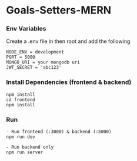 # Goals-Setters-MERN

### Env Variables

Create a .env file in then root and add the following
```
NODE_ENV = development
PORT = 5000
MONGO_URI = your mongodb uri
JWT_SECRET = 'abc123'
```

### Install Dependencies (frontend & backend)
```
npm install
cd frontend
npm install
```

### Run
```
- Run frontend (:3000) & backend (:5000) 
npm run dev

- Run backend only 
npm run server
```
